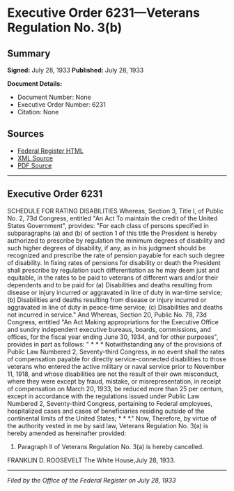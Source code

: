 # Executive Order 6231—Veterans Regulation No. 3(b)

## Summary

**Signed:** July 28, 1933
**Published:** July 28, 1933

**Document Details:**
- Document Number: None
- Executive Order Number: 6231
- Citation: None

## Sources
- [Federal Register HTML](https://www.presidency.ucsb.edu/documents/executive-order-6231-veterans-regulation-no-3b)
- [XML Source](None)
- [PDF Source](None)

---

## Executive Order 6231

SCHEDULE FOR RATING DISABILITIES
Whereas, Section 3, Title I, of Public No. 2, 73d Congress, entitled "An Act To maintain the credit of the United States Government", provides:
"For each class of persons specified in subparagraphs (a) and (b) of section 1 of this title the President is hereby authorized to prescribe by regulation the minimum degrees of disability and such higher degrees of disability, if any, as in his judgment should be recognized and prescribe the rate of pension payable for each such degree of disability. In fixing rates of pensions for disability or death the President shall prescribe by regulation such differentiation as he may deem just and equitable, in the rates to be paid to veterans of different wars and/or their dependents and to be paid for (a) Disabilities and deaths resulting from disease or injury incurred or aggravated in line of duty in war-time service; (b) Disabilities and deaths resulting from disease or injury incurred or aggravated in line of duty in peace-time service; (c) Disabilities and deaths not incurred in service."
And Whereas, Section 20, Public No. 78, 73d Congress, entitled "An Act Making appropriations for the Executive Office and sundry independent executive bureaus, boards, commissions, and offices, for the fiscal year ending June 30, 1934, and for other purposes", provides in part as follows:
" * * * Notwithstanding any of the provisions of Public Law Numbered 2, Seventy-third Congress, in no event shall the rates of compensation payable for directly service-connected disabilities to those veterans who entered the active military or naval service prior to November 11, 1918, and whose disabilities are not the result of their own misconduct, where they were except by fraud, mistake, or misrepresentation, in receipt of compensation on March 20, 1933, be reduced more than 25 per centum, except in accordance with the regulations issued under Public Law Numbered 2, Seventy-third Congress, pertaining to Federal employees, hospitalized cases and cases of beneficiaries residing outside of the continental limits of the United States; * * *."
Now, Therefore, by virtue of the authority vested in me by said law, Veterans Regulation No. 3(a) is hereby amended as hereinafter provided:
1. Paragraph II of Veterans Regulation No. 3(a) is hereby cancelled.

FRANKLIN D. ROOSEVELT
The White House,July 28, 1933.

---

*Filed by the Office of the Federal Register on July 28, 1933*
